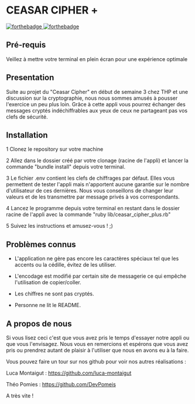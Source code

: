 # CEASAR CIPHER +

[![forthebadge](https://forthebadge.com/images/badges/made-with-ruby.svg)   ![forthebadge](http://forthebadge.com/images/badges/built-with-love.svg)](http://forthebadge.com)

## Pré-requis
Veillez à mettre votre terminal en plein écran pour une expérience optimale

## Presentation

Suite au projet du "Ceasar Cipher" en début de semaine 3 chez THP et une discussion sur la cryptographie, nous nous sommes amusés à pousser l'exercice un peu plus loin. Grâce à cette appli vous pourrez échanger des messages cryptés indéchiffrables aux yeux de ceux ne partageant pas vos clefs de sécurité.

## Installation

1 Clonez le repository sur votre machine 

2 Allez dans le dossier créé par votre clonage (racine de l'appli) et lancer la commande "bundle install" depuis votre terminal.

3 Le fichier .env contient les clefs de chiffrages par défaut. Elles vous permettent de tester l'appli mais n'apportent aucune garantie sur le nombre d'utilisateur de ces dernières. Nous vous conseillons de changer leur valeurs et de les transmettre par message privés à vos correspondants.

4 Lancez le programme depuis votre terminal en restant dans le dossier racine de l'appli avec la commande "ruby lib/ceasar_cipher_plus.rb"

5 Suivez les instructions et amusez-vous ! ;)

## Problèmes connus

- L'application ne gère pas encore les caractères spéciaux tel que les accents ou la cédille, évitez de les utiliser.

- L'encodage est modifié par certain site de messagerie ce qui empêche l'utilisation de copier/coller.

- Les chiffres ne sont pas cryptés.

- Personne ne lit le README.

## A propos de nous

Si vous lisez ceci c'est que vous avez pris le temps d'essayer notre appli ou que vous l'envisagez. Nous vous en remercions et espérons que vous avez pris ou prendrez autant de plaisir à l'utiliser que nous en avons eu à la faire.

Vous pouvez faire un tour sur nos github pour voir nos autres réalisations :

Luca Montaigut : https://github.com/luca-montaigut

Théo Pomies : https://github.com/DevPomeis

A très vite ! 
